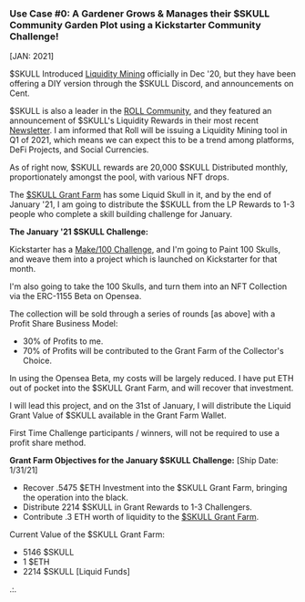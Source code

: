 <h3><b>Use Case #0: A Gardener Grows & Manages their $SKULL Community Garden Plot using a Kickstarter Community Challenge!</b></h3> [JAN: 2021]

$SKULL Introduced <a href="https://beta.cent.co/skeenee/+mr2ow2">Liquidity Mining</a> officially in Dec '20, but they have been offering a DIY version through the $SKULL Discord, and announcements on Cent.

$SKULL is also a leader in the <a href="https://tryroll.com/">ROLL Community</a>, and they featured an announcement of $SKULL's Liquidity Rewards in their most recent <a href="https://mailchi.mp/86252b8beae0/roll-update-6103385">Newsletter</a>. I am informed that Roll will be issuing a Liquidity Mining tool in Q1 of 2021, which means we can expect this to be a trend among platforms, DeFi Projects, and Social Currencies.

As of right now, $SKULL rewards are 20,000 $SKULL Distributed monthly, proportionately amongst the pool, with various NFT drops. 

The <a href="https://etherscan.io/address/0xbeC346627bA83b471d5ab171618274c5333F9f37">$SKULL Grant Farm</a> has some Liquid Skull in it, and by the end of January '21, I am going to distribute the $SKULL from the LP Rewards to 1-3 people who complete a skill building challenge for January. 

<b>The January '21 $SKULL Challenge:</b>

Kickstarter has a <a href="https://www.kickstarter.com/make-100?ref=make100-homepage-banner">Make/100 Challenge</a>, and I'm going to Paint 100 Skulls, and weave them into a project which is launched on Kickstarter for that month. 

I'm also going to take the 100 Skulls, and turn them into an NFT Collection via the ERC-1155 Beta on Opensea. 

The collection will be sold through a series of rounds [as above] with a Profit Share Business Model:
* 30% of Profits to me. 
* 70% of Profits will be contributed to the Grant Farm of the Collector's Choice.

In using the Opensea Beta, my costs will be largely reduced. I have put ETH out of pocket into the $SKULL Grant Farm, and will recover that investment.

I will lead this project, and on the 31st of January, I will distribute the Liquid Grant Value of $SKULL available in the Grant Farm Wallet. 

First Time Challenge participants / winners, will not be required to use a profit share method.

<b>Grant Farm Objectives for the January $SKULL Challenge:</b> [Ship Date: 1/31/21]
* Recover .5475 $ETH Investment into the $SKULL Grant Farm, bringing the operation into the black.
* Distribute 2214 $SKULL in Grant Rewards to 1-3 Challengers. 
* Contribute .3 ETH worth of liquidity to the <a href="https://etherscan.io/address/0xbeC346627bA83b471d5ab171618274c5333F9f37">$SKULL Grant Farm</a>. 

Current Value of the $SKULL Grant Farm: 
* 5146 $SKULL
* 1 $ETH
* 2214 $SKULL [Liquid Funds]

.:. 

